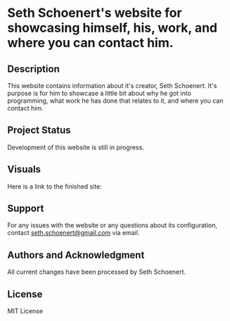 # Seth Schoenert's website for showcasing himself, his, work, and where you can contact him.

## Description

This website contains information about it's creator, Seth Schoenert. It's purpose is for him to showcase a little bit about why he got into programming, what work he has done that relates to it, and where you can contact him.

## Project Status
Development of this website is still in progress.

## Visuals
Here is a link to the finished site: 

## Support
For any issues with the website or any questions about its configuration, contact seth.schoenert@gmail.com via email.

## Authors and Acknowledgment
All current changes have been processed by Seth Schoenert.

## License
MIT License